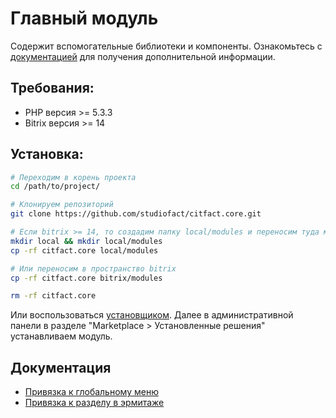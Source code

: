 Главный модуль
===

Содержит вспомогательные библиотеки и компоненты.
Ознакомьтесь с [документацией](https://github.com/studiofact/citfact.core/blob/master/docs/) для получения дополнительной информации.

## Требования:

 - PHP версия >= 5.3.3
 - Bitrix версия >= 14
 
## Установка:

``` bash
# Переходим в корень проекта
cd /path/to/project/

# Клонируем репозиторий
git clone https://github.com/studiofact/citfact.core.git

# Если bitrix >= 14, то создадим папку local/modules и переносим туда модуль
mkdir local && mkdir local/modules
cp -rf citfact.core local/modules

# Или переносим в пространство bitrix
cp -rf citfact.core bitrix/modules

rm -rf citfact.core
```

Или воспользоваться [установщиком](https://github.com/studiofact/sandbox).
Далее в административной панели в разделе "Marketplace > Установленные решения" устанавливаем модуль.

## Документация

 - [Привязка к глобальному меню](https://github.com/studiofact/citfact.core/blob/master/docs/global_menu.rst)
 - [Привязка к разделу в эрмитаже](https://github.com/studiofact/citfact.core/blob/master/docs/hermitage_menu.rst)
